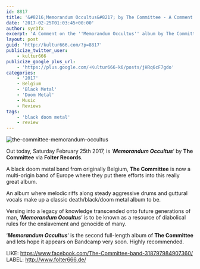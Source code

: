 ```yaml
---
id: 8817
title: '&#8216;Memorandum Occultus&#8217; by The Committee - A Comment'
date: '2017-02-25T01:03:45+00:00'
author: syr3fx
excerpt: 'A Comment on the ''Memorandum Occultus'' album by The Committee (2017).'
layout: post
guid: 'http://kultur666.com/?p=8817'
publicize_twitter_user:
    - kultur666
publicize_google_plus_url:
    - 'https://plus.google.com/+Kultur666-k6/posts/jHRq6cF7gdo'
categories:
    - '2017'
    - Belgium
    - 'Black Metal'
    - 'Doom Metal'
    - Music
    - Reviews
tags:
    - 'black doom metal'
    - review
---
```


![the-committee-memorandum-occultus](http://localhost:8080/wp-content/uploads/2017/02/the-committee-memorandum-occultus.png)

Out today, Saturday February 25th 2017, is ‘***Memorandum Occultus***‘ by **The Committee** via **Folter Records**.

A black doom metal band from originally Belgium, **The Committee** is now a multi-origin band of Europe where they put there efforts into this really great album.

An album where melodic riffs along steady aggressive drums and guttural vocals make up a classic death/black/doom metal album to be.

Versing into a legacy of knowledge transcended onto future generations of man, ‘***Memorandum Occultus***‘ is to be known as a resource of diabolical rules for the enslavement and genocide of many.

‘***Memorandum Occultus***‘ is the second full-length album of **The Committee** and lets hope it appears on Bandcamp very soon. Highly recommended.

LIKE: [https://www.facebook.com/The-Committee-band-318797984907360/  ](https://www.facebook.com/The-Committee-band-318797984907360/)LABEL: <http://www.folter666.de/>